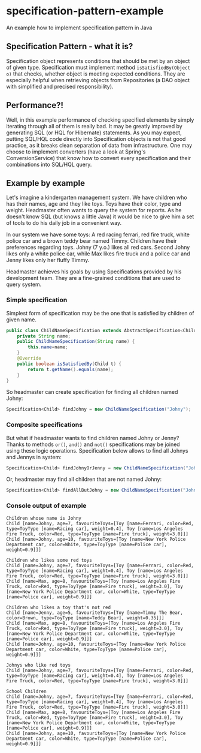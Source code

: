 # specification-pattern-example
An example how to implement specification pattern in Java

## Specification Pattern - what it is?
Specification object represents conditions that should be met by an object of given type.
Specification must implement method ``isSatisfiedBy(Object o)`` that checks, whether object is meeting
expected conditions.
They are especially helpful when retrieving objects from Repositories
(a DAO object with simplified and precised responsibility).

## Performance?!
Well, in this example performance of checking specified elements by simply iterating through all of them is really bad.
It may be greatly improved by generating SQL (or HQL for Hibernate) statements. As you may expect, putting SQL/HQL code
directly into Specification objects is not that good practice, as it breaks clean separation of data from infrastructure.
One may choose to implement converters (have a look at Spring's ConversionService) that know how to convert every specification
and their combinations into SQL/HQL query.

## Example by example
Let's imagine a kindergarten management system. We have children who has their names, age and they like toys. Toys have their color, type and weight. Headmaster often wants to query the system for reports. As he doesn't know SQL (but knows a little Java) it would be nice to give him a set of tools to do his daily job in a convenient way.

In our system we have some toys: A red racing ferrari, red fire truck, white police car and a brown teddy bear named Timmy. Children have their preferences regarding toys. Johny (7 y.o.) likes all red cars. Second Johny likes only a white police car, while Max likes fire truck and a police car and Jenny likes only her fluffy Timmy.

Headmaster achieves his goals by using Specifications provided by his development team. They are a fine-grained conditions that are used to query system.

### Simple specification
Simplest form of specification may be the one that is satisfied by children of given name.
```java
public class ChildNameSpecification extends AbstractSpecification<Child> {
	private String name;
	public ChildNameSpecification(String name) {
		this.name=name;
	}
	@Override
	public boolean isSatisfiedBy(Child t) {
		return t.getName().equals(name);
	}
}
```
So headmaster can create specification for finding all children named Johny:
```java
Specification<Child> findJohny = new ChildNameSpecification("Johny");
```

### Composite specifications
But what if headmaster wants to find children named Johny or Jenny?
Thanks to methods ``or()``, ``and()`` and ``not()`` specifications may be joined using these logic operations. Specification below allows to find all Johnys and Jennys in system:
```java
Specification<Child> findJohnyOrJenny = new ChildNameSpecification("Johny").or(new ChildNameSpecification("Jenny"));
```
Or, headmaster may find all children that are not named Johny:
```java
Specification<Child> findAllButJohny = new ChildNameSpecification("Johny").not();
```

### Console output of example
```
Children whose name is Johny
Child [name=Johny, age=7, favouriteToys=[Toy [name=Ferrari, color=Red, type=ToyType [name=Racing car], weight=0.4], Toy [name=Los Angeles Fire Truck, color=Red, type=ToyType [name=Fire truck], weight=3.0]]]
Child [name=Johny, age=10, favouriteToys=[Toy [name=New York Police Department car, color=White, type=ToyType [name=Police car], weight=0.9]]]

Children who likes some red toys
Child [name=Johny, age=7, favouriteToys=[Toy [name=Ferrari, color=Red, type=ToyType [name=Racing car], weight=0.4], Toy [name=Los Angeles Fire Truck, color=Red, type=ToyType [name=Fire truck], weight=3.0]]]
Child [name=Max, age=8, favouriteToys=[Toy [name=Los Angeles Fire Truck, color=Red, type=ToyType [name=Fire truck], weight=3.0], Toy [name=New York Police Department car, color=White, type=ToyType [name=Police car], weight=0.9]]]

Children who likes a toy that's not red
Child [name=Jenny, age=5, favouriteToys=[Toy [name=Timmy The Bear, color=Brown, type=ToyType [name=Teddy Bear], weight=0.35]]]
Child [name=Max, age=8, favouriteToys=[Toy [name=Los Angeles Fire Truck, color=Red, type=ToyType [name=Fire truck], weight=3.0], Toy [name=New York Police Department car, color=White, type=ToyType [name=Police car], weight=0.9]]]
Child [name=Johny, age=10, favouriteToys=[Toy [name=New York Police Department car, color=White, type=ToyType [name=Police car], weight=0.9]]]

Johnys who like red toys
Child [name=Johny, age=7, favouriteToys=[Toy [name=Ferrari, color=Red, type=ToyType [name=Racing car], weight=0.4], Toy [name=Los Angeles Fire Truck, color=Red, type=ToyType [name=Fire truck], weight=3.0]]]

School Children
Child [name=Johny, age=7, favouriteToys=[Toy [name=Ferrari, color=Red, type=ToyType [name=Racing car], weight=0.4], Toy [name=Los Angeles Fire Truck, color=Red, type=ToyType [name=Fire truck], weight=3.0]]]
Child [name=Max, age=8, favouriteToys=[Toy [name=Los Angeles Fire Truck, color=Red, type=ToyType [name=Fire truck], weight=3.0], Toy [name=New York Police Department car, color=White, type=ToyType [name=Police car], weight=0.9]]]
Child [name=Johny, age=10, favouriteToys=[Toy [name=New York Police Department car, color=White, type=ToyType [name=Police car], weight=0.9]]]
```

